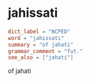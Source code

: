 # jahissati

``` toml
dict_label = "NCPED"
word = "jahissati"
summary = "of jahati"
grammar_comment = "fut."
see_also = ["jahati"]
```

of jahati


